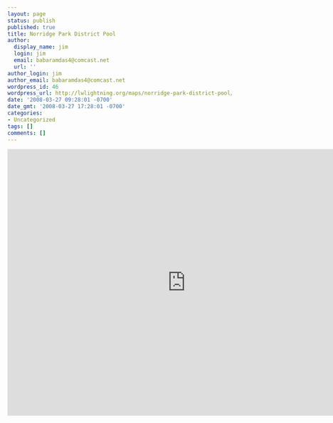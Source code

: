 ```yaml
---
layout: page
status: publish
published: true
title: Norridge Park District Pool
author:
  display_name: jim
  login: jim
  email: babaramdas4@comcast.net
  url: ''
author_login: jim
author_email: babaramdas4@comcast.net
wordpress_id: 46
wordpress_url: http://lwlightning.org/maps/norridge-park-district-pool/
date: '2008-03-27 09:28:01 -0700'
date_gmt: '2008-03-27 17:28:01 -0700'
categories:
- Uncategorized
tags: []
comments: []
---
```


<iframe src="https://www.google.com/maps/embed?pb=!1m18!1m12!1m3!1d2949.7173293673195!2d-88.27058598442173!3d42.32722747918917!2m3!1f0!2f0!3f0!3m2!1i1024!2i768!4f13.1!3m3!1m2!1s0x880f71168fa0be83%3A0x68fef7811b9e4262!2sMerkel+Aquatic+Center!5e0!3m2!1sen!2sus!4v1523561338597" width="800" height="600" frameborder="0" style="border:0" allowfullscreen></iframe>
